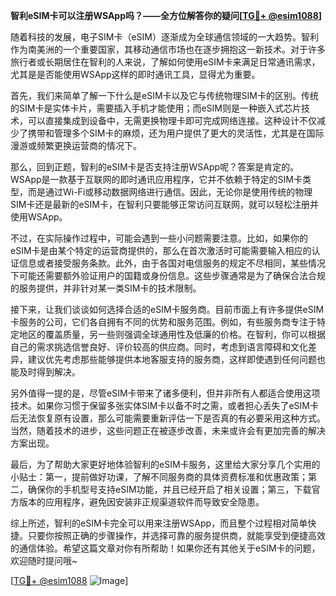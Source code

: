 **智利eSIM卡可以注册WSApp吗？——全方位解答你的疑问[[TG💪+ @esim1088](https://t.me/s/esim1088)]**

随着科技的发展，电子SIM卡（eSIM）逐渐成为全球通信领域的一大趋势。智利作为南美洲的一个重要国家，其移动通信市场也在逐步拥抱这一新技术。对于许多旅行者或长期居住在智利的人来说，了解如何使用eSIM卡来满足日常通讯需求，尤其是是否能使用WSApp这样的即时通讯工具，显得尤为重要。

首先，我们来简单了解一下什么是eSIM卡以及它与传统物理SIM卡的区别。传统的SIM卡是实体卡片，需要插入手机才能使用；而eSIM则是一种嵌入式芯片技术，可以直接集成到设备中，无需更换物理卡即可完成网络连接。这种设计不仅减少了携带和管理多个SIM卡的麻烦，还为用户提供了更大的灵活性，尤其是在国际漫游或频繁更换运营商的情况下。

那么，回到正题，智利的eSIM卡是否支持注册WSApp呢？答案是肯定的。WSApp是一款基于互联网的即时通讯应用程序，它并不依赖于特定的SIM卡类型，而是通过Wi-Fi或移动数据网络进行通信。因此，无论你是使用传统的物理SIM卡还是最新的eSIM卡，在智利只要能够正常访问互联网，就可以轻松注册并使用WSApp。

不过，在实际操作过程中，可能会遇到一些小问题需要注意。比如，如果你的eSIM卡是由某个特定的运营商提供的，那么在首次激活时可能需要输入相应的认证信息或者接受服务条款。此外，由于各国对电信服务的规定不尽相同，某些情况下可能还需要额外验证用户的国籍或身份信息。这些步骤通常是为了确保合法合规的服务提供，并非针对某一类SIM卡的技术限制。

接下来，让我们谈谈如何选择合适的eSIM卡服务商。目前市面上有许多提供eSIM卡服务的公司，它们各自拥有不同的优势和服务范围。例如，有些服务商专注于特定地区的覆盖质量，另一些则强调全球通用性及低廉的价格。在智利，你可以根据自己的需求挑选信誉良好、评价较高的供应商。同时，考虑到语言障碍和文化差异，建议优先考虑那些能够提供本地客服支持的服务商，这样即使遇到任何问题也能及时得到解决。

另外值得一提的是，尽管eSIM卡带来了诸多便利，但并非所有人都适合使用这项技术。如果你习惯于保留多张实体SIM卡以备不时之需，或者担心丢失了eSIM卡后无法恢复原有设置，那么可能需要重新评估一下是否真的有必要采用这种方式。当然，随着技术的进步，这些问题正在被逐步改善，未来或许会有更加完善的解决方案出现。

最后，为了帮助大家更好地体验智利的eSIM卡服务，这里给大家分享几个实用的小贴士：第一，提前做好功课，了解不同服务商的具体资费标准和优惠政策；第二，确保你的手机型号支持eSIM功能，并且已经开启了相关设置；第三，下载官方版本的应用程序，避免因安装非正规渠道软件而导致安全隐患。

综上所述，智利的eSIM卡完全可以用来注册WSApp，而且整个过程相对简单快捷。只要你按照正确的步骤操作，并选择可靠的服务提供商，就能享受到便捷高效的通信体验。希望这篇文章对你有所帮助！如果你还有其他关于eSIM卡的问题，欢迎随时提问哦~

[[TG💪+ @esim1088](https://t.me/s/esim1088) ![Image](https://i.postimg.cc/4NQfJmqS/Snipaste-2025-05-13-00-14-12.png)]